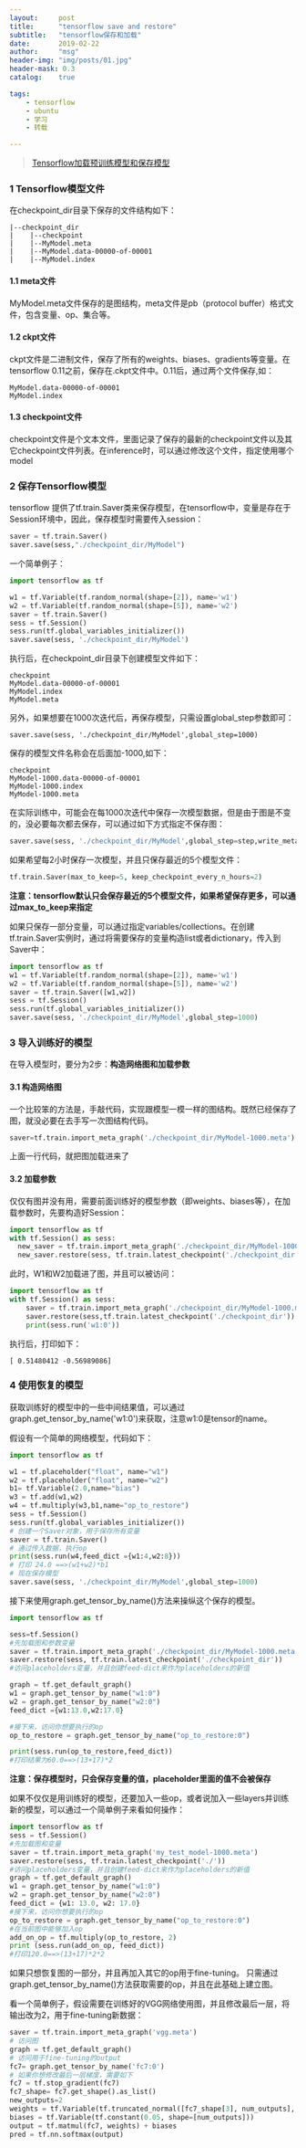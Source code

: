 ```yaml
---
layout:     post
title:      "tensorflow save and restore"
subtitle:   "tensorflow保存和加载"
date:       2019-02-22
author:     "msg"
header-img: "img/posts/01.jpg"
header-mask: 0.3
catalog:    true

tags:
    - tensorflow
    - ubuntu
    - 学习
    - 转载

---
```


> [Tensorflow加载预训练模型和保存模型](https://blog.csdn.net/huachao1001/article/details/78501928)

### 1 Tensorflow模型文件

在checkpoint_dir目录下保存的文件结构如下：

```
|--checkpoint_dir
|    |--checkpoint
|    |--MyModel.meta
|    |--MyModel.data-00000-of-00001
|    |--MyModel.index
```

#### 1.1 meta文件

MyModel.meta文件保存的是图结构，meta文件是pb（protocol buffer）格式文件，包含变量、op、集合等。

#### 1.2 ckpt文件

ckpt文件是二进制文件，保存了所有的weights、biases、gradients等变量。在tensorflow 0.11之前，保存在.ckpt文件中。0.11后，通过两个文件保存,如：

```
MyModel.data-00000-of-00001
MyModel.index
```

#### 1.3 checkpoint文件

checkpoint文件是个文本文件，里面记录了保存的最新的checkpoint文件以及其它checkpoint文件列表。在inference时，可以通过修改这个文件，指定使用哪个model

### 2 保存Tensorflow模型

tensorflow 提供了tf.train.Saver类来保存模型，在tensorflow中，变量是存在于Session环境中，因此，保存模型时需要传入session：

```python
saver = tf.train.Saver()
saver.save(sess,"./checkpoint_dir/MyModel")
```

一个简单例子：

```python
import tensorflow as tf

w1 = tf.Variable(tf.random_normal(shape=[2]), name='w1')
w2 = tf.Variable(tf.random_normal(shape=[5]), name='w2')
saver = tf.train.Saver()
sess = tf.Session()
sess.run(tf.global_variables_initializer())
saver.save(sess, './checkpoint_dir/MyModel')
```

执行后，在checkpoint_dir目录下创建模型文件如下：

```
checkpoint
MyModel.data-00000-of-00001
MyModel.index
MyModel.meta
```

另外，如果想要在1000次迭代后，再保存模型，只需设置global_step参数即可：

```
saver.save(sess, './checkpoint_dir/MyModel',global_step=1000)
```

保存的模型文件名称会在后面加-1000,如下：

```
checkpoint
MyModel-1000.data-00000-of-00001
MyModel-1000.index
MyModel-1000.meta
```

在实际训练中，可能会在每1000次迭代中保存一次模型数据，但是由于图是不变的，没必要每次都去保存，可以通过如下方式指定不保存图：

```python
saver.save(sess, './checkpoint_dir/MyModel',global_step=step,write_meta_graph=False)
```

如果希望每2小时保存一次模型，并且只保存最近的5个模型文件：

```python
tf.train.Saver(max_to_keep=5, keep_checkpoint_every_n_hours=2)
```

**注意：tensorflow默认只会保存最近的5个模型文件，如果希望保存更多，可以通过max_to_keep来指定**

如果只保存一部分变量，可以通过指定variables/collections。在创建tf.train.Saver实例时，通过将需要保存的变量构造list或者dictionary，传入到Saver中：

```python
import tensorflow as tf
w1 = tf.Variable(tf.random_normal(shape=[2]), name='w1')
w2 = tf.Variable(tf.random_normal(shape=[5]), name='w2')
saver = tf.train.Saver([w1,w2])
sess = tf.Session()
sess.run(tf.global_variables_initializer())
saver.save(sess, './checkpoint_dir/MyModel',global_step=1000)
```

### 3 导入训练好的模型

在导入模型时，要分为2步：**构造网络图和加载参数**

#### 3.1 构造网络图

一个比较笨的方法是，手敲代码，实现跟模型一模一样的图结构。既然已经保存了图，就没必要在去手写一次图结构代码。

```python
saver=tf.train.import_meta_graph('./checkpoint_dir/MyModel-1000.meta')
```

上面一行代码，就把图加载进来了

#### 3.2 加载参数

仅仅有图并没有用，需要前面训练好的模型参数（即weights、biases等），在加载参数时，先要构造好Session：

```python
import tensorflow as tf
with tf.Session() as sess:
  new_saver = tf.train.import_meta_graph('./checkpoint_dir/MyModel-1000.meta')
  new_saver.restore(sess, tf.train.latest_checkpoint('./checkpoint_dir'))
```

此时，W1和W2加载进了图，并且可以被访问：

```python
import tensorflow as tf
with tf.Session() as sess:    
    saver = tf.train.import_meta_graph('./checkpoint_dir/MyModel-1000.meta')
    saver.restore(sess,tf.train.latest_checkpoint('./checkpoint_dir'))
    print(sess.run('w1:0'))
```

执行后，打印如下：

```
[ 0.51480412 -0.56989086]
```

### 4 使用恢复的模型

获取训练好的模型中的一些中间结果值，可以通过graph.get_tensor_by_name('w1:0')来获取，注意w1:0是tensor的name。

假设有一个简单的网络模型，代码如下：

```python
import tensorflow as tf

w1 = tf.placeholder("float", name="w1")
w2 = tf.placeholder("float", name="w2")
b1= tf.Variable(2.0,name="bias") 
w3 = tf.add(w1,w2)
w4 = tf.multiply(w3,b1,name="op_to_restore")
sess = tf.Session()
sess.run(tf.global_variables_initializer())
# 创建一个Saver对象，用于保存所有变量
saver = tf.train.Saver()
# 通过传入数据，执行op
print(sess.run(w4,feed_dict ={w1:4,w2:8}))
# 打印 24.0 ==>(w1+w2)*b1
# 现在保存模型
saver.save(sess, './checkpoint_dir/MyModel',global_step=1000)

```

接下来使用graph.get_tensor_by_name()方法来操纵这个保存的模型。

```python
import tensorflow as tf

sess=tf.Session()
#先加载图和参数变量
saver = tf.train.import_meta_graph('./checkpoint_dir/MyModel-1000.meta')
saver.restore(sess, tf.train.latest_checkpoint('./checkpoint_dir'))
#访问placeholders变量，并且创建feed-dict来作为placeholders的新值

graph = tf.get_default_graph()
w1 = graph.get_tensor_by_name("w1:0")
w2 = graph.get_tensor_by_name("w2:0")
feed_dict ={w1:13.0,w2:17.0}

#接下来，访问你想要执行的op
op_to_restore = graph.get_tensor_by_name("op_to_restore:0")

print(sess.run(op_to_restore,feed_dict))
#打印结果为60.0==>(13+17)*2
```

**注意：保存模型时，只会保存变量的值，placeholder里面的值不会被保存**

如果不仅仅是用训练好的模型，还要加入一些op，或者说加入一些layers并训练新的模型，可以通过一个简单例子来看如何操作：

```python
import tensorflow as tf
sess = tf.Session()
#先加载图和变量
saver = tf.train.import_meta_graph('my_test_model-1000.meta')
saver.restore(sess, tf.train.latest_checkpoint('./'))
#访问placeholders变量，并且创建feed-dict来作为placeholders的新值
graph = tf.get_default_graph()
w1 = graph.get_tensor_by_name("w1:0")
w2 = graph.get_tensor_by_name("w2:0")
feed_dict = {w1: 13.0, w2: 17.0}
#接下来，访问你想要执行的op
op_to_restore = graph.get_tensor_by_name("op_to_restore:0")
#在当前图中能够加入op
add_on_op = tf.multiply(op_to_restore, 2)
print (sess.run(add_on_op, feed_dict))
#打印120.0==>(13+17)*2*2
```

如果只想恢复图的一部分，并且再加入其它的op用于fine-tuning。
只需通过graph.get_tensor_by_name()方法获取需要的op，并且在此基础上建立图。

看一个简单例子，假设需要在训练好的VGG网络使用图，并且修改最后一层，将输出改为2，用于fine-tuning新数据：

```python
saver = tf.train.import_meta_graph('vgg.meta')
# 访问图
graph = tf.get_default_graph() 
# 访问用于fine-tuning的output
fc7= graph.get_tensor_by_name('fc7:0')
# 如果你想修改最后一层梯度，需要如下
fc7 = tf.stop_gradient(fc7)
fc7_shape= fc7.get_shape().as_list()
new_outputs=2
weights = tf.Variable(tf.truncated_normal([fc7_shape[3], num_outputs], stddev=0.05))
biases = tf.Variable(tf.constant(0.05, shape=[num_outputs]))
output = tf.matmul(fc7, weights) + biases
pred = tf.nn.softmax(output)
```
